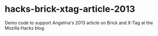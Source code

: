 hacks-brick-xtag-article-2013
=============================

Demo code to support Angelina's 2013 article on Brick and X-Tag at the Mozilla Hacks blog.
